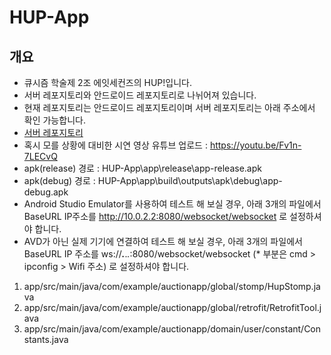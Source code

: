 # HUP-App

## 개요

- 큐시즘 학술제 2조 에잇세컨즈의 HUP!입니다.
- 서버 레포지토리와 안드로이드 레포지토리로 나뉘어져 있습니다.
- 현재 레포지토리는 안드로이드 레포지토리이며 서버 레포지토리는 아래 주소에서 확인 가능합니다.
- [서버 레포지토리](https://github.com/KUSITMS-Official/24th_DemoDay_HUP-Server_2/blob/master/README.md)
- 혹시 모를 상황에 대비한 시연 영상 유튜브 업로드 : https://youtu.be/Fv1n-7LECvQ
- apk(release) 경로 : HUP-App\app\release\app-release.apk
- apk(debug) 경로 : HUP-App\app\build\outputs\apk\debug\app-debug.apk
- Android Studio Emulator를 사용하여 테스트 해 보실 경우, 아래 3개의 파일에서 BaseURL IP주소를 http://10.0.2.2:8080/websocket/websocket 로 설정하셔야 합니다.
- AVD가 아닌 실제 기기에 연결하여 테스트 해 보실 경우, 아래 3개의 파일에서 BaseURL IP 주소를 ws://***.***.*.*:8080/websocket/websocket (* 부분은 cmd > ipconfig > Wifi 주소) 로 설정하셔야 합니다.
 1) app/src/main/java/com/example/auctionapp/global/stomp/HupStomp.java
 2) app/src/main/java/com/example/auctionapp/global/retrofit/RetrofitTool.java
 3) app/src/main/java/com/example/auctionapp/domain/user/constant/Constants.java
